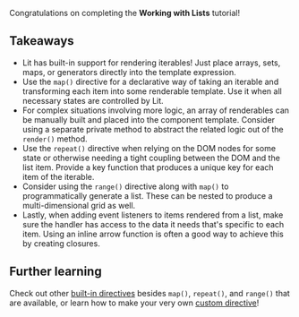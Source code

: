 Congratulations on completing the **Working with Lists** tutorial!

## Takeaways

- Lit has built-in support for rendering iterables! Just place arrays, sets,
  maps, or generators directly into the template expression.
- Use the `map()` directive for a declarative way of taking an iterable and
  transforming each item into some renderable template. Use it when all
  necessary states are controlled by Lit.
- For complex situations involving more logic, an array of renderables can be
  manually built and placed into the component template. Consider using a
  separate private method to abstract the related logic out of the `render()`
  method.
- Use the `repeat()` directive when relying on the DOM nodes for some state or
  otherwise needing a tight coupling between the DOM and the list item. Provide
  a key function that produces a unique key for each item of the iterable.
- Consider using the `range()` directive along with `map()` to programmatically
  generate a list. These can be nested to produce a multi-dimensional grid as
  well.
- Lastly, when adding event listeners to items rendered from a list, make sure
  the handler has access to the data it needs that's specific to each item.
  Using an inline arrow function is often a good way to achieve this by creating
  closures.

## Further learning

Check out other [built-in directives](/docs/templates/directives/) besides
`map()`, `repeat()`, and `range()` that are available, or learn how to make your
very own [custom directive](/docs/templates/custom-directives/)!

<!-- TODO(augustinekim) Add callout to virtualizer for handling big lists
     when it lands -->
